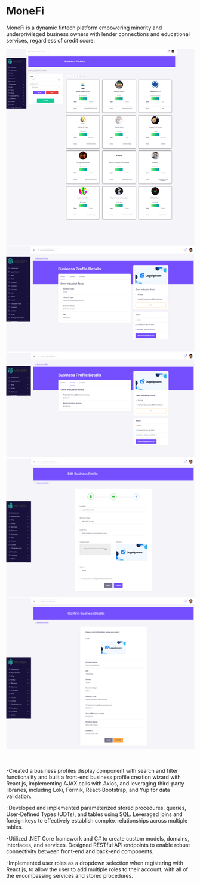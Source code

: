 # MoneFi

MoneFi is a dynamic fintech platform empowering minority and underprivileged business owners with lender connections
and educational services, regardless of credit score.

![Business Profiles](Screenshots/MoneFi-BP-Fullscreen.png)
![Business Profiles Details](Screenshots/MoneFi-BPD-Fullscreen.png)
![Business Profiles Income](Screenshots/MoneFi-BPDI-Fullscreen.png)
![Business Profiles Wizard](Screenshots/MoneFi-BPW3-Fullscreen.png)
![Business Profiles Wizard Update](Screenshots/MoneFi-BPWCU-Fullscreen.png)

<br>

-Created a business profiles display component with search and filter functionality and built a front-end business profile creation wizard with React.js, implementing AJAX calls with Axios, and leveraging third-party libraries, including Loki, Formik, React-Bootstrap, and Yup for data validation.

-Developed and implemented parameterized stored procedures, queries, User-Defined Types (UDTs), and tables using SQL. Leveraged joins and foreign keys to effectively establish complex relationships across multiple tables.

-Utilized .NET Core framework and C# to create custom models, domains, interfaces, and services. Designed RESTful API endpoints to enable robust connectivity between front-end and back-end components.

-Implemented user roles as a dropdown selection when registering with React.js, to allow the user to add multiple roles to their account, with all of the encompassing services and stored procedures.
